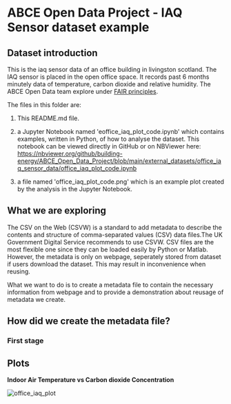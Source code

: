 # ABCE Open Data Project - IAQ Sensor dataset example

## Dataset introduction

This is the iaq sensor data of an office building in livingston scotland. The IAQ sensor is placed in the open office space. It records past 6 months minutely data of temperature, carbon dioxide and relative humidity. The ABCE Open Data team explore under [FAIR principles](https://www.go-fair.org/fair-principles/).


The files in this folder are:

1. This README.md file.

2. a Jupyter Notebook named 'eoffice_iaq_plot_code.ipynb' which contains examples, written in Python, of how to analyse the dataset. This notebook can be viewed directly in GitHub or on NBViewer here: https://nbviewer.org/github/building-energy/ABCE_Open_Data_Project/blob/main/external_datasets/office_iaq_sensor_data/office_iaq_plot_code.ipynb
3. a file named 'office_iaq_plot_code.png' which is an example plot created by the analysis in the Jupyter Notebook.



## What we are exploring
The CSV on the Web (CSVW) is a standard to add metadata to describe the contents and structure of comma-separated values (CSV) data files.The UK Government Digital Service recommends to use CSVW. CSV files are the most flexible one since they can be loaded easily by Python or Matlab. However, the metadata is only on webpage, seperately stored from dataset if users download the dataset. This may result in inconvenience when reusing.

What we want to do is to create a metadata file to contain the necessary information from webpage and to provide a demonstration about reusage of metadata we create. 

## How did we create the metadata file?


### First stage



## Plots
**Indoor Air Temperature vs Carbon dioxide Concentration**

![office_iaq_plot](https://user-images.githubusercontent.com/62925977/179420765-280e1e0a-6ded-4230-b66c-6f402cc7b225.png)
